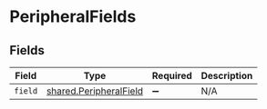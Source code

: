 # PeripheralFields


## Fields

| Field                                                            | Type                                                             | Required                                                         | Description                                                      |
| ---------------------------------------------------------------- | ---------------------------------------------------------------- | ---------------------------------------------------------------- | ---------------------------------------------------------------- |
| `field`                                                          | [shared.PeripheralField](../../models/shared/peripheralfield.md) | :heavy_minus_sign:                                               | N/A                                                              |